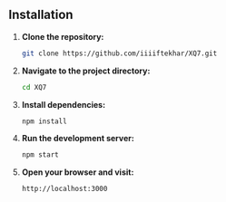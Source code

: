 ## Installation

1. **Clone the repository:**
   ```bash
   git clone https://github.com/iiiiftekhar/XQ7.git
   ```

2. **Navigate to the project directory:**
   ```bash
   cd XQ7
   ```

3. **Install dependencies:**
   ```bash
   npm install
   ```

4. **Run the development server:**
   ```bash
   npm start
   ```

5. **Open your browser and visit:**
   ```
   http://localhost:3000
   ```
